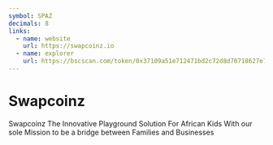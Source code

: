```yaml
---
symbol: SPAZ
decimals: 8
links:
  - name: website
    url: https://swapcoinz.io
  - name: explorer
    url: https://bscscan.com/token/0x37109a51e712471bd2c72d8d70718627e7ff0032
---
```


# Swapcoinz

Swapcoinz The Innovative Playground Solution For African Kids With our sole Mission to be a bridge between Families and Businesses
